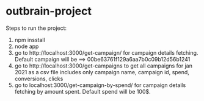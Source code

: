 # outbrain-project

Steps to run the project:
1. npm insstall
2. node app
3. go to http://localhost:3000/get-campaign/<YOUR campaign id> for campaign details fetching. Default campaign will be ==> 00be63761f129a6aa7b0c09b12d56b1241
4. go to http://localhost:3000/get-campaigns to get all campaigns for jan 2021 as a csv file includes only campaign name, campaign id, spend, conversions, clicks
5. go to localhost:3000/get-campaign-by-spend/<YOUR spend amount> for campaign details fetching by amount spent. Default spend will be 100$.
